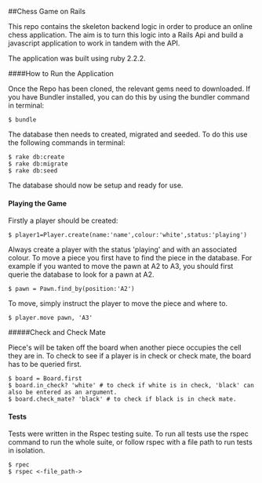 ##Chess Game on Rails

This repo contains the skeleton backend logic in order to produce an online
chess application. The aim is to turn this logic into a Rails Api and build
a javascript application to work in tandem with the API.

The application was built using ruby 2.2.2.

####How to Run the Application

Once the Repo has been cloned, the relevant gems need to downloaded. If you have
Bundler installed, you can do this by using the bundler command in terminal:

```
$ bundle
```

The database then needs to created, migrated and seeded. To do this use the following commands
in terminal:

```
$ rake db:create
$ rake db:migrate
$ rake db:seed
```

The database should now be setup and ready for use.

#### Playing the Game

Firstly a player should be created:

```
$ player1=Player.create(name:'name',colour:'white',status:'playing')
```
Always create a player with the status 'playing' and with an associated colour.
To move a piece you first have to find the piece in the database. For example if you
wanted to move the pawn at A2 to A3, you should first querie the database to look
for a pawn at A2.

```
$ pawn = Pawn.find_by(position:'A2')
```
To move, simply instruct the player to move the piece and where to.

```
$ player.move pawn, 'A3'
```
#####Check and Check Mate

Piece's will be taken off the board when another piece occupies the cell they are in.
To check to see if a player is in check or check mate, the board has to be queried first.

```
$ board = Board.first
$ board.in_check? 'white' # to check if white is in check, 'black' can also be entered as an argument.
$ board.check_mate? 'black' # to check if black is in check mate.
```

#### Tests

Tests were written in the Rspec testing suite. To run all tests use the rspec command to run the whole suite, or follow rspec with a file path to run tests in isolation. 

```
$ rpec
$ rspec <-file_path->
```
